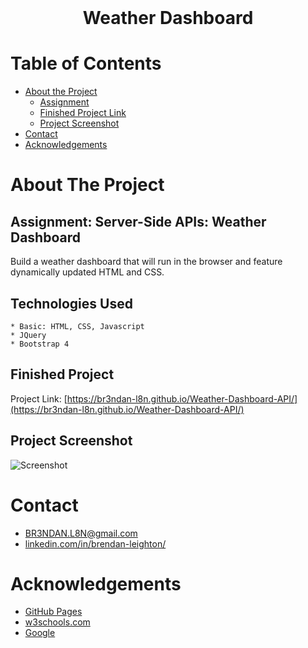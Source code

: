 <!-- PROJECT LOGO -->
<br />
<p align="center">
  <h1 align="center">Weather Dashboard</h1>
</p>



<!-- TABLE OF CONTENTS -->
# Table of Contents
* [About the Project](#about-the-project)
    * [Assignment](#assignment)
    * [Finished Project Link](#finished-project)
    * [Project Screenshot](#project-screenshot)
* [Contact](#contact)
* [Acknowledgements](#acknowledgements)



<!-- ABOUT THE PROJECT -->
# About The Project

## Assignment: Server-Side APIs: Weather Dashboard
Build a weather dashboard that will run in the browser and feature dynamically updated HTML and CSS.


## Technologies Used
    * Basic: HTML, CSS, Javascript
    * JQuery
    * Bootstrap 4


## Finished Project
Project Link: [https://br3ndan-l8n.github.io/Weather-Dashboard-API/](https://br3ndan-l8n.github.io/Weather-Dashboard-API/)


## Project Screenshot

![Screenshot](Assets/screenshot)



<!-- CONTACT -->
# Contact
* [BR3NDAN.L8N@gmail.com](BR3NDAN.L8N@gmail.com)
* [linkedin.com/in/brendan-leighton/](https://www.linkedin.com/in/brendan-leighton/)

<!-- ACKNOWLEDGEMENTS -->
# Acknowledgements
* [GitHub Pages](https://pages.github.com)
* [w3schools.com](https://www.w3schools.com/)
* [Google](https://www.google.com/)
